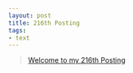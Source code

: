 ```yaml
---
layout: post
title: 216th Posting
tags: 
- text
---
```


> [Welcome to my 216th Posting](https://janghan-kor.tistory.com/978)